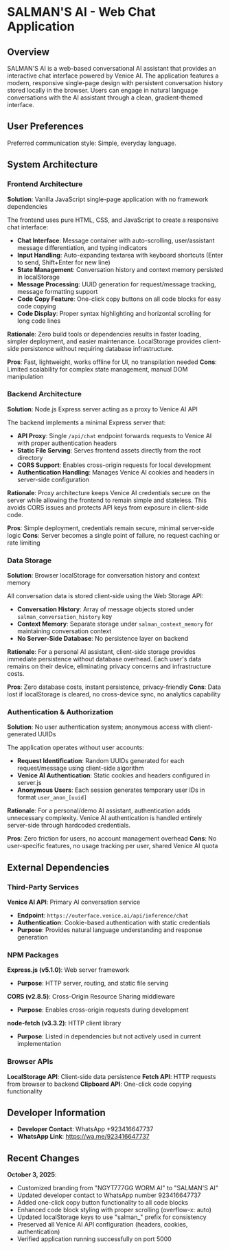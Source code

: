 # SALMAN'S AI - Web Chat Application

## Overview

SALMAN'S AI is a web-based conversational AI assistant that provides an interactive chat interface powered by Venice AI. The application features a modern, responsive single-page design with persistent conversation history stored locally in the browser. Users can engage in natural language conversations with the AI assistant through a clean, gradient-themed interface.

## User Preferences

Preferred communication style: Simple, everyday language.

## System Architecture

### Frontend Architecture

**Solution**: Vanilla JavaScript single-page application with no framework dependencies

The frontend uses pure HTML, CSS, and JavaScript to create a responsive chat interface:

- **Chat Interface**: Message container with auto-scrolling, user/assistant message differentiation, and typing indicators
- **Input Handling**: Auto-expanding textarea with keyboard shortcuts (Enter to send, Shift+Enter for new line)
- **State Management**: Conversation history and context memory persisted in localStorage
- **Message Processing**: UUID generation for request/message tracking, message formatting support
- **Code Copy Feature**: One-click copy buttons on all code blocks for easy code copying
- **Code Display**: Proper syntax highlighting and horizontal scrolling for long code lines

**Rationale**: Zero build tools or dependencies results in faster loading, simpler deployment, and easier maintenance. LocalStorage provides client-side persistence without requiring database infrastructure.

**Pros**: Fast, lightweight, works offline for UI, no transpilation needed
**Cons**: Limited scalability for complex state management, manual DOM manipulation

### Backend Architecture

**Solution**: Node.js Express server acting as a proxy to Venice AI API

The backend implements a minimal Express server that:

- **API Proxy**: Single `/api/chat` endpoint forwards requests to Venice AI with proper authentication headers
- **Static File Serving**: Serves frontend assets directly from the root directory
- **CORS Support**: Enables cross-origin requests for local development
- **Authentication Handling**: Manages Venice AI cookies and headers in server-side configuration

**Rationale**: Proxy architecture keeps Venice AI credentials secure on the server while allowing the frontend to remain simple and stateless. This avoids CORS issues and protects API keys from exposure in client-side code.

**Pros**: Simple deployment, credentials remain secure, minimal server-side logic
**Cons**: Server becomes a single point of failure, no request caching or rate limiting

### Data Storage

**Solution**: Browser localStorage for conversation history and context memory

All conversation data is stored client-side using the Web Storage API:

- **Conversation History**: Array of message objects stored under `salman_conversation_history` key
- **Context Memory**: Separate storage under `salman_context_memory` for maintaining conversation context
- **No Server-Side Database**: No persistence layer on backend

**Rationale**: For a personal AI assistant, client-side storage provides immediate persistence without database overhead. Each user's data remains on their device, eliminating privacy concerns and infrastructure costs.

**Pros**: Zero database costs, instant persistence, privacy-friendly
**Cons**: Data lost if localStorage is cleared, no cross-device sync, no analytics capability

### Authentication & Authorization

**Solution**: No user authentication system; anonymous access with client-generated UUIDs

The application operates without user accounts:

- **Request Identification**: Random UUIDs generated for each request/message using client-side algorithm
- **Venice AI Authentication**: Static cookies and headers configured in server.js
- **Anonymous Users**: Each session generates temporary user IDs in format `user_anon_[uuid]`

**Rationale**: For a personal/demo AI assistant, authentication adds unnecessary complexity. Venice AI authentication is handled entirely server-side through hardcoded credentials.

**Pros**: Zero friction for users, no account management overhead
**Cons**: No user-specific features, no usage tracking per user, shared Venice AI quota

## External Dependencies

### Third-Party Services

**Venice AI API**: Primary AI conversation service
- **Endpoint**: `https://outerface.venice.ai/api/inference/chat`
- **Authentication**: Cookie-based authentication with static credentials
- **Purpose**: Provides natural language understanding and response generation

### NPM Packages

**Express.js (v5.1.0)**: Web server framework
- **Purpose**: HTTP server, routing, and static file serving

**CORS (v2.8.5)**: Cross-Origin Resource Sharing middleware
- **Purpose**: Enables cross-origin requests during development

**node-fetch (v3.3.2)**: HTTP client library
- **Purpose**: Listed in dependencies but not actively used in current implementation

### Browser APIs

**LocalStorage API**: Client-side data persistence
**Fetch API**: HTTP requests from browser to backend
**Clipboard API**: One-click code copying functionality

## Developer Information

- **Developer Contact**: WhatsApp +923416647737
- **WhatsApp Link**: https://wa.me/923416647737

## Recent Changes

**October 3, 2025**: 
- Customized branding from "NGYT777GG WORM AI" to "SALMAN'S AI"
- Updated developer contact to WhatsApp number 923416647737
- Added one-click copy button functionality to all code blocks
- Enhanced code block styling with proper scrolling (overflow-x: auto)
- Updated localStorage keys to use "salman_" prefix for consistency
- Preserved all Venice AI API configuration (headers, cookies, authentication)
- Verified application running successfully on port 5000
